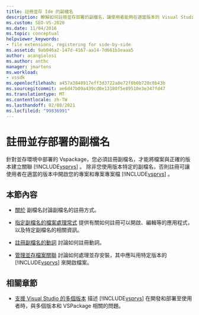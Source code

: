 ```yaml
---
title: 註冊並存 Ide 的副檔名
description: 瞭解如何註冊並存部署的副檔名，讓使用者能夠在適當版本的 Visual Studio 中開啟檔案。
ms.custom: SEO-VS-2020
ms.date: 11/04/2016
ms.topic: conceptual
helpviewer_keywords:
- file extensions, registering for side-by-side
ms.assetid: 9ab046a2-147d-4167-aa14-7d661b1eaaa5
author: acangialosi
ms.author: anthc
manager: jmartens
ms.workload:
- vssdk
ms.openlocfilehash: a457a3848917eff3d3722a8e72f0b0b720c0b43b
ms.sourcegitcommit: ae6d47b09a439cd0e13180f5e89510e3e347fd47
ms.translationtype: MT
ms.contentlocale: zh-TW
ms.lasthandoff: 02/08/2021
ms.locfileid: "99836991"
---
```

# <a name="register-file-name-extensions-for-side-by-side-deployments"></a>註冊並存部署的副檔名
針對並存環境中部署的 Vspackage，您必須註冊副檔名，才能將檔案與正確的版本建立關聯 [!INCLUDE[vsprvs](../code-quality/includes/vsprvs_md.md)] 。 除非您使用版本特定的副檔名，否則註冊可讓使用者在適當的版本中開啟您的專案和專案專案檔 [!INCLUDE[vsprvs](../code-quality/includes/vsprvs_md.md)] 。

## <a name="in-this-section"></a>本節內容
- [關於](../extensibility/about-file-name-extensions.md) 副檔名討論副檔名的註冊方式。

- [指定副檔名的檔案處理常式](../extensibility/specifying-file-handlers-for-file-name-extensions.md) 提供有關如何註冊可以開啟、編輯等的應用程式，以及特定副檔名的相關資訊。

- [註冊副檔名的動詞](../extensibility/registering-verbs-for-file-name-extensions.md) 討論如何註冊動詞。

- [管理並存檔案關聯](../extensibility/managing-side-by-side-file-associations.md) 討論如何處理並存安裝，其中應叫用特定版本的 [!INCLUDE[vsprvs](../code-quality/includes/vsprvs_md.md)] 來開啟檔案。

## <a name="related-sections"></a>相關章節
- [支援 Visual Studio 的多個版本](../extensibility/supporting-multiple-versions-of-visual-studio.md) 描述 [!INCLUDE[vsprvs](../code-quality/includes/vsprvs_md.md)] 在開發和部署至使用者時，與多個版本和 VSPackage 相關的問題。
